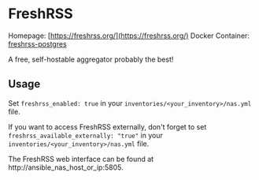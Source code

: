 
# FreshRSS

Homepage: [https://freshrss.org/](https://freshrss.org/)
Docker Container: [freshrss-postgres](freshrss-postgres)

A free, self-hostable aggregator probably the best!

## Usage

Set `freshrss_enabled: true` in your `inventories/<your_inventory>/nas.yml` file.

If you want to access FreshRSS externally, don't forget to set `freshrss_available_externally: "true"` in your `inventories/<your_inventory>/nas.yml` file.

The FreshRSS web interface can be found at http://ansible_nas_host_or_ip:5805.

